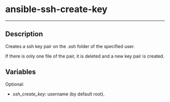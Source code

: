 # ansible-ssh-create-key
* * *

## Description

Creates a ssh key pair on the .ssh folder of the specified user.

If there is only one file of the pair, it is deleted and a new key pair is created.

## Variables

Optional:

- _ssh_create_key_: username (by default root).
